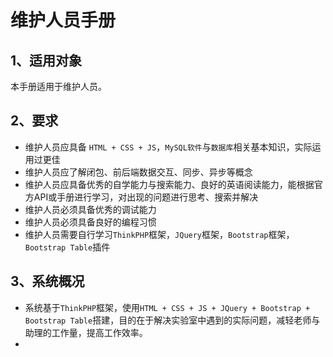 # 维护人员手册

## 1、适用对象

本手册适用于维护人员。

## 2、要求

- 维护人员应具备 `HTML + CSS + JS`，`MySQL软件`与`数据库`相关基本知识，实际运用过更佳
- 维护人员应了解闭包、前后端数据交互、同步、异步等概念
- 维护人员应具备优秀的自学能力与搜索能力、良好的英语阅读能力，能根据官方API或手册进行学习，对出现的问题进行思考、搜索并解决
- 维护人员必须具备优秀的调试能力
- 维护人员必须具备良好的编程习惯
- 维护人员需要自行学习`ThinkPHP`框架，`JQuery`框架，`Bootstrap`框架，`Bootstrap Table`插件

## 3、系统概况

- 系统基于`ThinkPHP`框架，使用`HTML + CSS + JS + JQuery + Bootstrap + Bootstrap Table`搭建，目的在于解决实验室中遇到的实际问题，减轻老师与助理的工作量，提高工作效率。
- 